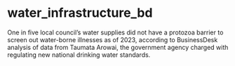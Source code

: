 # water_infrastructure_bd
One in five local council’s water supplies did not have a protozoa barrier to screen out water-borne illnesses as of 2023, according to BusinessDesk analysis of data from Taumata Arowai, the government agency charged with regulating new national drinking water standards.
